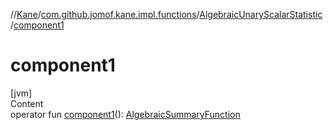 //[Kane](../../index.md)/[com.github.jomof.kane.impl.functions](../index.md)/[AlgebraicUnaryScalarStatistic](index.md)/[component1](component1.md)



# component1  
[jvm]  
Content  
operator fun [component1](component1.md)(): [AlgebraicSummaryFunction](../-algebraic-summary-function/index.md)  



